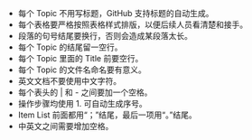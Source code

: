 - 每个 Topic 不用写标题，GitHub 支持标题的自动生成。
- 每个表格要严格按照表格样式排版，以便后续人员看清楚和接手。
- 段落的句号结尾要换行，否则会造成某段落太长。
- 每个 Topic 的结尾留一空行。
- 每个 Topic 里面的 Title 前要空行。
- 每个 Topic 的文件名命名要有意义。
- 英文文档不要使用中文字符。
- 每个表头的 | 和 - 之间要加一个空格。
- 操作步骤均使用 1. 可自动生成序号。
- Item List 前面都用“；”结尾，最后一项用“。”结尾。
- 中英文之间需要增加空格。
